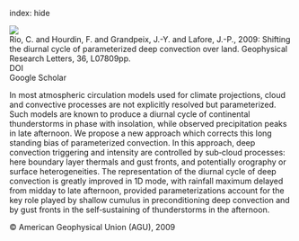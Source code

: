 index: hide

<div class="Citation">
    <div class="Citation-thumb CitationThumb-linked"  data-href="https://doi.org/10.1029/2008gl036779">
      <img src="https://static.claimspace.cloud/climate-study-static/refs/thumbs/7/Rio_et_al_2009-thumb.png" />
    </div>

  <div class="Citation-body">
    <div class="Citation-text">Rio, C. and Hourdin, F. and Grandpeix, J.-Y. and Lafore, J.-P., 2009: Shifting the diurnal cycle of parameterized deep convection over land. <span class="Article-journal">Geophysical Research Letters, </span><span class="Article-volume">36, </span>L07809pp.</div>
    <div class="Citation-links">
      <div class="CitationLink" data-href="https://doi.org/10.1029/2008gl036779">
        <div class="CitationLink-icon CitationLink-Doi"></div>
        <div class="CitationLink-text">DOI</div>
      </div>
      <div class="CitationLink" data-href="https://scholar.google.com/scholar?q=10.1029/2008gl036779">
        <div class="CitationLink-icon CitationLink-Scholar"></div>
        <div class="CitationLink-text">Google Scholar</div>
      </div>
    </div>
  </div>
</div>

In most atmospheric circulation models used for climate projections, cloud and convective processes are not explicitly resolved but parameterized. Such models are known to produce a diurnal cycle of continental thunderstorms in phase with insolation, while observed precipitation peaks in late afternoon. We propose a new approach which corrects this long standing bias of parameterized convection. In this approach, deep convection triggering and intensity are controlled by sub‐cloud processes: here boundary layer thermals and gust fronts, and potentially orography or surface heterogeneities. The representation of the diurnal cycle of deep convection is greatly improved in 1D mode, with rainfall maximum delayed from midday to late afternoon, provided parameterizations account for the key role played by shallow cumulus in preconditioning deep convection and by gust fronts in the self‐sustaining of thunderstorms in the afternoon.

<div class="Citation-copy">
&copy; American Geophysical Union (AGU), 2009
</div>